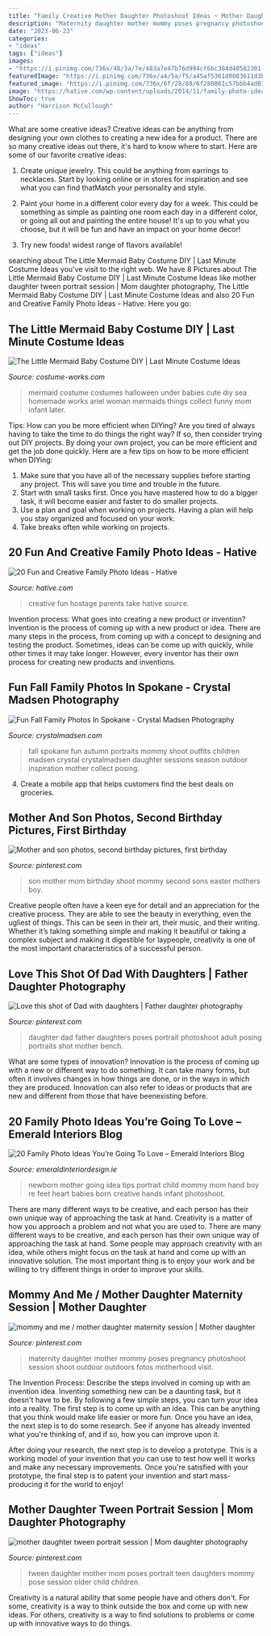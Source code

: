 ```yaml
---
title: "Family Creative Mother Daughter Photoshoot Ideas ~ Mother Daughter Tween Portrait Session"
description: "Maternity daughter mother mommy poses pregnancy photoshoot session shoot outdoor outdoors fotos motherhood visit"
date: "2023-06-23"
categories:
- "ideas"
tags: ["ideas"]
images:
- "https://i.pinimg.com/736x/48/3a/7e/483a7e47b76d994cf6bc384d40582301--mothers-day-photo-shoot-sons-mother-and-son-photo-ideas.jpg"
featuredImage: "https://i.pinimg.com/736x/a4/5a/f5/a45af5361d0083611d3b369505832219.jpg"
featured_image: "https://i.pinimg.com/736x/6f/28/08/6f280861c57bbb4ad03d78cd633335d8--dad-daughter-daughters.jpg"
image: "https://hative.com/wp-content/uploads/2014/11/family-photo-ideas/5-fun-creative-family-photo-ideas.jpg"
ShowToc: true
author: "Harrison McCullough"
---
```



What are some creative ideas?
Creative ideas can be anything from designing your own clothes to creating a new idea for a product. There are so many creative ideas out there, it's hard to know where to start. Here are some of our favorite creative ideas:
1. Create unique jewelry. This could be anything from earrings to necklaces. Start by looking online or in stores for inspiration and see what you can find thatMatch your personality and style.

2. Paint your home in a different color every day for a week. This could be something as simple as painting one room each day in a different color, or going all out and painting the entire house! It's up to you what you choose, but it will be fun and have an impact on your home decor!

3. Try new foods! widest range of flavors available!

	

		
searching about The Little Mermaid Baby Costume DIY | Last Minute Costume Ideas you've visit to the right web. We have 8 Pictures about The Little Mermaid Baby Costume DIY | Last Minute Costume Ideas like mother daughter tween portrait session | Mom daughter photography, The Little Mermaid Baby Costume DIY | Last Minute Costume Ideas and also 20 Fun and Creative Family Photo Ideas - Hative. Here you go:
		
    
## The Little Mermaid Baby Costume DIY | Last Minute Costume Ideas

<img loading=lazy src="https://photos.costume-works.com/full/the_little_mermaid7.jpg" onerror="this.onerror=null;this.src='https://tse4.mm.bing.net/th?id=OIP.S-49Jr89RQUphx-28GKGFQHaK7&amp;pid=15.1';" alt="The Little Mermaid Baby Costume DIY | Last Minute Costume Ideas">

_Source: costume-works.com_

>mermaid costume costumes halloween under babies cute diy sea homemade works ariel woman mermaids things collect funny mom infant later. 

	

Tips: How can you be more efficient when DIYing?
Are you tired of always having to take the time to do things the right way? If so, then consider trying out DIY projects. By doing your own project, you can be more efficient and get the job done quickly. Here are a few tips on how to be more efficient when DIYing: 
1. Make sure that you have all of the necessary supplies before starting any project. This will save you time and trouble in the future.
2. Start with small tasks first. Once you have mastered how to do a bigger task, it will become easier and faster to do smaller projects. 
3. Use a plan and goal when working on projects. Having a plan will help you stay organized and focused on your work. 
4. Take breaks often while working on projects.

    
## 20 Fun And Creative Family Photo Ideas - Hative

<img loading=lazy src="https://hative.com/wp-content/uploads/2014/11/family-photo-ideas/5-fun-creative-family-photo-ideas.jpg" onerror="this.onerror=null;this.src='https://tse4.mm.bing.net/th?id=OIP.C-PIaogkG2P7Djeb1pstxgHaLH&amp;pid=15.1';" alt="20 Fun and Creative Family Photo Ideas - Hative">

_Source: hative.com_

>creative fun hostage parents take hative source. 

	

Invention process: What goes into creating a new product or invention?
Invention is the process of coming up with a new product or idea. There are many steps in the process, from coming up with a concept to designing and testing the product. Sometimes, ideas can be come up with quickly, while other times it may take longer. However, every inventor has their own process for creating new products and inventions.

    
## Fun Fall Family Photos In Spokane - Crystal Madsen Photography

<img loading=lazy src="http://www.crystalmadsen.com/wp-content/uploads/2012/09/Spokane-Fall-Family-Photos_004-682x1024.jpg" onerror="this.onerror=null;this.src='https://tse2.mm.bing.net/th?id=OIP.XWPc61XG_PAo-CTtRq3ozwHaLH&amp;pid=15.1';" alt="Fun Fall Family Photos In Spokane - Crystal Madsen Photography">

_Source: crystalmadsen.com_

>fall spokane fun autumn portraits mommy shoot outfits children madsen crystal crystalmadsen daughter sessions season outdoor inspiration mother collect posing. 

	

4. Create a mobile app that helps customers find the best deals on groceries. 

    
## Mother And Son Photos, Second Birthday Pictures, First Birthday

<img loading=lazy src="https://i.pinimg.com/736x/48/3a/7e/483a7e47b76d994cf6bc384d40582301--mothers-day-photo-shoot-sons-mother-and-son-photo-ideas.jpg" onerror="this.onerror=null;this.src='https://tse3.mm.bing.net/th?id=OIP.yeQsQv7VcHpX34mfLeLx0QHaLF&amp;pid=15.1';" alt="Mother and son photos, second birthday pictures, first birthday">

_Source: pinterest.com_

>son mother mom birthday shoot mommy second sons easter mothers boy. 

	

Creative people often have a keen eye for detail and an appreciation for the creative process. They are able to see the beauty in everything, even the ugliest of things. This can be seen in their art, their music, and their writing. Whether it’s taking something simple and making it beautiful or taking a complex subject and making it digestible for laypeople, creativity is one of the most important characteristics of a successful person.

    
## Love This Shot Of Dad With Daughters | Father Daughter Photography

<img loading=lazy src="https://i.pinimg.com/736x/6f/28/08/6f280861c57bbb4ad03d78cd633335d8--dad-daughter-daughters.jpg" onerror="this.onerror=null;this.src='https://tse2.mm.bing.net/th?id=OIP.a3-hX1oYhBIreD-6Y_7PJwHaLH&amp;pid=15.1';" alt="Love this shot of Dad with daughters | Father daughter photography">

_Source: pinterest.com_

>daughter dad father daughters poses portrait photoshoot adult posing portraits shot mother bench. 

	

What are some types of innovation?
Innovation is the process of coming up with a new or different way to do something. It can take many forms, but often it involves changes in how things are done, or in the ways in which they are produced. Innovation can also refer to ideas or products that are new and different from those that have beenexisting before.

    
## 20 Family Photo Ideas You’re Going To Love – Emerald Interiors Blog

<img loading=lazy src="http://www.emeraldinteriordesign.ie/blog/wp-content/uploads/2013/09/newborn-photography-tips-3.jpg" onerror="this.onerror=null;this.src='https://tse1.mm.bing.net/th?id=OIP.1SmKfuoAtON4xyZhXNCX-QHaE8&amp;pid=15.1';" alt="20 Family Photo Ideas You’re Going To Love – Emerald Interiors Blog">

_Source: emeraldinteriordesign.ie_

>newborn mother going idea tips portrait child mommy mom hand boy re feet heart babies born creative hands infant photoshoot. 

	

There are many different ways to be creative, and each person has their own unique way of approaching the task at hand.
Creativity is a matter of how you approach a problem and not what you are used to. There are many different ways to be creative, and each person has their own unique way of approaching the task at hand. Some people may approach creativity with an idea, while others might focus on the task at hand and come up with an innovative solution. The most important thing is to enjoy your work and be willing to try different things in order to improve your skills.

    
## Mommy And Me / Mother Daughter Maternity Session | Mother Daughter

<img loading=lazy src="https://i.pinimg.com/736x/a4/5a/f5/a45af5361d0083611d3b369505832219.jpg" onerror="this.onerror=null;this.src='https://tse1.mm.bing.net/th?id=OIP.Zzycl-mPQtxwSmT6Ypf2gwHaLH&amp;pid=15.1';" alt="mommy and me / mother daughter maternity session | Mother daughter">

_Source: pinterest.com_

>maternity daughter mother mommy poses pregnancy photoshoot session shoot outdoor outdoors fotos motherhood visit. 

	

The Invention Process: Describe the steps involved in coming up with an invention idea.
Inventing something new can be a daunting task, but it doesn't have to be. By following a few simple steps, you can turn your idea into a reality.
The first step is to come up with an idea. This can be anything that you think would make life easier or more fun. Once you have an idea, the next step is to do some research. See if anyone has already invented what you're thinking of, and if so, how you can improve upon it.

After doing your research, the next step is to develop a prototype. This is a working model of your invention that you can use to test how well it works and make any necessary improvements. Once you're satisfied with your prototype, the final step is to patent your invention and start mass-producing it for the world to enjoy!

    
## Mother Daughter Tween Portrait Session | Mom Daughter Photography

<img loading=lazy src="https://i.pinimg.com/736x/7f/d3/37/7fd33718c72e684dafe34ac74f31a3e0.jpg" onerror="this.onerror=null;this.src='https://tse4.mm.bing.net/th?id=OIP.BR4lJVGVMfnY5CM-x5vhEQHaLH&amp;pid=15.1';" alt="mother daughter tween portrait session | Mom daughter photography">

_Source: pinterest.com_

>tween daughter mother mom poses portrait teen daughters mommy pose session older child children. 

	

Creativity is a natural ability that some people have and others don't. For some, creativity is a way to think outside the box and come up with new ideas. For others, creativity is a way to find solutions to problems or come up with innovative ways to do things.

